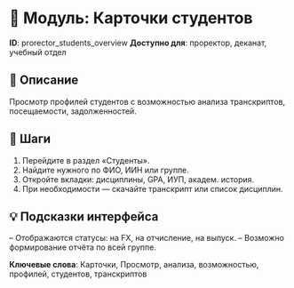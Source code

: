# 📘 Модуль: Карточки студентов
**ID**: prorector_students_overview
**Доступно для**: проректор, деканат, учебный отдел

## 📝 Описание
Просмотр профилей студентов с возможностью анализа транскриптов, посещаемости, задолженностей.

## 🩜 Шаги
1. Перейдите в раздел «Студенты».
2. Найдите нужного по ФИО, ИИН или группе.
3. Откройте вкладки: дисциплины, GPA, ИУП, академ. история.
4. При необходимости — скачайте транскрипт или список дисциплин.

## 💡 Подсказки интерфейса
– Отображаются статусы: на FX, на отчисление, на выпуск.
– Возможно формирование отчёта по всей группе.

**Ключевые слова**: Карточки, Просмотр, анализа, возможностью, профилей, студентов, транскриптов
